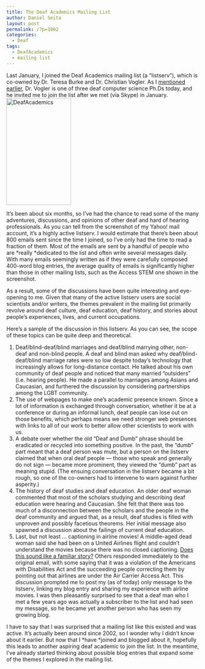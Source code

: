 ```yaml
---
title: The Deaf Academics Mailing List
author: Daniel Seita
layout: post
permalink: /?p=1002
categories:
  - Deaf
tags:
  - DeafAcademics
  - mailing list
---
```

Last January, I joined the Deaf Academics mailing list (a &#8220;listserv&#8221;), which is co-owned by Dr. Teresa Burke and Dr. Christian Vogler. As I [mentioned earlier][1], Dr. Vogler is one of three deaf computer science Ph.Ds today, and he invited me to join the list after we met (via Skype) in January.[<img class="alignright size-full wp-image-1019" alt="DeafAcademics" src="http://www.seitad.com/wp-content/uploads/2013/06/deafacademics1.png" width="169" height="278" />][2]

It&#8217;s been about six months, so I&#8217;ve had the chance to read some of the many adventures, discussions, and opinions of other deaf and hard of hearing professionals. As you can tell from the screenshot of my Yahoo! mail account, it&#8217;s a highly active listserv. I would estimate that there&#8217;s been about 800 emails sent since the time I joined, so I&#8217;ve only had the time to read a fraction of them. Most of the emails are sent by a handful of people who are *really *dedicated to the list and often write several messages daily. With many emails seemingly written as if they were carefully composed 400-word blog entries, the average quality of emails is significantly higher than those in other mailing lists, such as the Access STEM one shown in the screenshot.

As a result, some of the discussions have been quite interesting and eye-opening to me. Given that many of the active listserv users are social scientists and/or writers, the themes prevalent in the mailing list primarily revolve around deaf culture, deaf education, deaf history, and stories about people&#8217;s experiences, lives, and current occupations.

Here&#8217;s a sample of the discussion in this listserv. As you can see, the scope of these topics can be quite deep and theoretical.

  1. Deaf/blind-deaf/blind marriages and deaf/blind marrying other, non-deaf and non-blind people. A deaf and blind man asked why deaf/blind-deaf/blind marriage rates were so low despite today&#8217;s technology that increasingly allows for long-distance contact. He talked about his own community of deaf people and noticed that many married &#8220;outsiders&#8221; (i.e. hearing people). He made a parallel to marriages among Asians and Caucasian, and furthered the discussion by considering partnerships among the LGBT community.
  2. The use of webpages to make one&#8217;s academic presence known. Since a lot of information is exchanged through conversation, whether it be at a conference or during an informal lunch, deaf people can lose out on those benefits, which perhaps means we need stronger web presences with links to all of our work to better allow other scientists to work with us.
  3. A debate over whether the old &#8220;Deaf and Dumb&#8221; phrase should be eradicated or recycled into something positive. In the past, the &#8220;dumb&#8221; part meant that a deaf person was mute, but a person on the listserv claimed that when oral deaf people &#8212; those who speak and generally do not sign &#8212; became more prominent, they viewed the &#8220;dumb&#8221; part as meaning stupid. (The ensuing conversation in the listserv became a bit rough, so one of the co-owners had to intervene to warn against further asperity.)
  4. The history of deaf studies and deaf education. An older deaf woman commented that most of the scholars studying and describing deaf education were hearing and Caucasian. She felt that there was too much of a disconnection between the scholars and the people in the deaf community and argued that, as a result, deaf studies is filled with unproven and possibly facetious theorems. Her initial message also spawned a discussion about the failings of current deaf education.
  5. Last, but not least &#8230; captioning in airline movies! A middle-aged dead woman said she had been on a United Airlines flight and couldn&#8217;t understand the movies because there was no closed captioning. [Does this sound like a familiar story?][3] Others responded immediately to the original email, with some saying that it was a violation of the Americans with Disabilities Act and the succeeding people correcting them by pointing out that airlines are under the Air Carrier Access Act. This discussion prompted me to post my (as of today) only message to the listserv, linking my blog entry and sharing my experience with airline movies. I was then pleasantly surprised to see that a deaf man who I met a few years ago was actually a subscriber to the list and had seen my message, so he became yet another person who has seen my growing blog.

I have to say that I was surprised that a mailing list like this existed and was active. It&#8217;s actually been around since 2002, so I wonder why I didn&#8217;t know about it earlier. But now that I *have *joined and blogged about it, hopefully this leads to another aspiring deaf academic to join the list. In the meantime, I&#8217;ve already started thinking about possible blog entries that expand some of the themes I explored in the mailing list.

 [1]: http://seitad.wordpress.com/2013/01/28/deaf-computer-science-ph-d-s/
 [2]: http://www.seitad.com/wp-content/uploads/2013/06/deafacademics1.png
 [3]: http://seitad.wordpress.com/2012/08/24/united-airlines-where-are-the-captions/